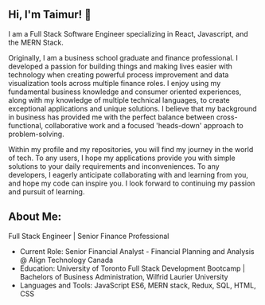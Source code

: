 ## Hi, I'm Taimur! 👋

I am a Full Stack Software Engineer specializing in React, Javascript, and the MERN Stack.

Originally, I am a business school graduate and finance professional. I developed a passion for building things and making lives easier with technology when creating powerful process improvement and data visualization tools across multiple finance roles. I enjoy using my fundamental business knowledge and consumer oriented experiences, along with my knowledge of multiple technical languages, to create exceptional applications and unique solutions. I believe that my background in business has provided me with the perfect balance between cross-functional, collaborative work and a focused 'heads-down' approach to problem-solving.

Within my profile and my repositories, you will find my journey in the world of tech. To any users, I hope my applications provide you with simple solutions to your daily requirements and inconveniences. To any developers, I eagerly anticipate collaborating with and learning from you, and hope my code can inspire you. I look forward to continuing my passion and pursuit of learning.

## About Me:
Full Stack Engineer | Senior Finance Professional

* Current Role: Senior Financial Analyst - Financial Planning and Analysis @ Align Technology Canada
* Education: University of Toronto Full Stack Development Bootcamp | Bachelors of Business Administration, Wilfrid Laurier University
* Languages and Tools: JavaScript ES6, MERN stack, Redux, SQL, HTML, CSS
